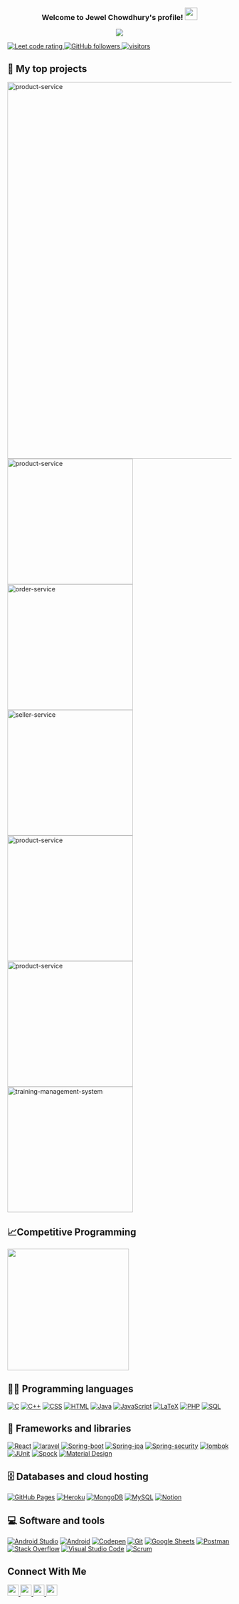 [website]: https://codesnipeet.com
[twitter]: https://twitter.com/PlusTutorial
[instagram]: https://instagram.com/#
[linkedin]: https://www.linkedin.com/in/jewelcsebu/

<h3 align="center">
  Welcome to Jewel Chowdhury's profile!
  <img src="https://media.giphy.com/media/hvRJCLFzcasrR4ia7z/giphy.gif" width="28">
</h3>

<!-- Typing SVG by DenverCoder1 - https://github.com/DenverCoder1/readme-typing-svg -->
<p align="center">
  <a href="https://github.com/DenverCoder1/readme-typing-svg"><img src="https://readme-typing-svg.herokuapp.com/?lines=I+am+a+Java+Backend+Developer;Self-Learner;Quick-Learner;Blogger&center=true&width=380&height=65"></a>
</p>



<p align="left">
  <a href="https://leetcode.com/jewelcse/">
    <img src="https://cp-logo.vercel.app/leetcode/jewelcse" alt="Leet code rating" />
  </a>

  <a href="https://github.com/jewelcse?tab=followers">
    <img alt="GitHub followers" src="https://img.shields.io/github/followers/jewelcse?color=green&logo=github">
  </a>
  <a href="https://github.com/jewelcse/">
    <img src="https://komarev.com/ghpvc/?username=jewelcse" alt="visitors" />
  </a>

</p>

## 📘 My top projects

<!-- Repo info cards - https://github.com/anuraghazra/github-readme-stats -->
<!-- Small repo cards (fork) - https://github.com/DenverCoder1/github-readme-stats -->
<p align="left">

  <a href="https://github.com/jewelcse/e-commerce.git"><img width="846" src="https://github-readme-stats.vercel.app/api/pin/?username=jewelcse&repo=e-commerce&theme=react&bg_color=1F222E&title_color=F85D7F&icon_color=F8D866&hide_border=true&show_icons=false" alt="product-service"></a>
  <a href="https://github.com/jewelcse/product-service.git"><img width="282" src="https://github-readme-stats.vercel.app/api/pin/?username=jewelcse&repo=product-service&theme=react&bg_color=1F222E&title_color=F85D7F&icon_color=F8D866&hide_border=true&show_icons=false" alt="product-service"></a>
  <a href="https://github.com/jewelcse/order-service.git"><img width="282" src="https://github-readme-stats.vercel.app/api/pin/?username=jewelcse&repo=order-service&theme=react&bg_color=1F222E&title_color=F85D7F&icon_color=F8D866&hide_border=true&show_icons=false" alt="order-service"></a>
  <a href="https://github.com/jewelcse/seller-service.git"><img width="282" src="https://github-readme-stats.vercel.app/api/pin/?username=jewelcse&repo=seller-service&theme=react&bg_color=1F222E&title_color=F85D7F&icon_color=F8D866&hide_border=true&show_icons=false" alt="seller-service"></a>
  <a href="https://github.com/jewelcse/payment-service.git"><img width="282" src="https://github-readme-stats.vercel.app/api/pin/?username=jewelcse&repo=payment-service&theme=react&bg_color=1F222E&title_color=F85D7F&icon_color=F8D866&hide_border=true&show_icons=false" alt="product-service"></a>
  <a href="https://github.com/jewelcse/easylearnbd.com.git"><img width="282" src="https://github-readme-stats.vercel.app/api/pin/?username=jewelcse&repo=easylearnbd.com&theme=react&bg_color=1F222E&title_color=F85D7F&icon_color=F8D866&hide_border=true&show_icons=false" alt="product-service"></a>
  <a href="https://github.com/jewelcse/training-management-system.git"><img width="282" src="https://github-readme-stats.vercel.app/api/pin/?username=jewelcse&repo=training-management-system&theme=react&bg_color=1F222E&title_color=F85D7F&icon_color=F8D866&hide_border=true&show_icons=false" alt="training-management-system"></a>
</p>

## &#128200;Competitive Programming

<p float="left">
<img height="273em" src="https://leetcard.jacoblin.cool/jewelcse?theme=light&font=Karma&ext=contest" />
</p>

## 👨‍💻 Programming languages

<p>
    <a href="#"><img alt="C" src="https://img.shields.io/badge/C%20-%232370ED.svg?logo=c&logoColor=white"></a>
    <a href="#"><img alt="C++" src="https://img.shields.io/badge/C++%20-%2300599C.svg?logo=c%2B%2B&logoColor=white"></a>
    <a href="#"><img alt="CSS" src="https://img.shields.io/badge/CSS%20-%231572B6.svg?logo=css3&logoColor=white"></a>
    <a href="#"><img alt="HTML" src="https://img.shields.io/badge/HTML%20-%23E34F26.svg?logo=html5&logoColor=white"></a>
    <a href="#"><img alt="Java" src="https://img.shields.io/badge/Java-%23007396.svg?logo=java&logoColor=white"></a>
    <a href="#"><img alt="JavaScript" src="https://img.shields.io/badge/JavaScript%20-%23F7DF1E.svg?logo=javascript&logoColor=black"></a>
    <a href="#"><img alt="LaTeX" src="https://img.shields.io/badge/LaTeX%20-%23008080.svg?logo=LaTeX&logoColor=white"></a>
    <a href="#"><img alt="PHP" src="https://img.shields.io/badge/PHP-%23777BB4.svg?logo=php&logoColor=white"></a>
    <a href="#"><img alt="SQL" src="https://img.shields.io/badge/SQL%20-%23025E8C.svg?logo=amazon-dynamodb&logoColor=white"></a>
</p>

## 🧰 Frameworks and libraries

<p>
    <a href="#"><img alt="React" src="https://img.shields.io/badge/React%20-%2320232a.svg?logo=react&logoColor=%2361DAFB"></a>
    <a href="#"><img alt="laravel" src="https://img.shields.io/badge/Laravel 8%20-%23111111.svg?logo=laravel&logoColor=white"></a>
    <a href="#"><img alt="Spring-boot" src="https://img.shields.io/badge/Springboot-black.svg?logo=springboot&logoColor=green"></a>
    <a href="#"><img alt="Spring-jpa" src="https://img.shields.io/badge/Spring Jpa-black.svg?logo=spring&logoColor=green"></a>
    <a href="#"><img alt="Spring-security" src="https://img.shields.io/badge/Spring Security-black.svg?logo=spring&logoColor=green"></a>
    <a href="#"><img alt="lombok" src="https://img.shields.io/badge/Lombok-black.svg?logo=spring&logoColor=green"></a>
    <a href="#"><img alt="JUnit" src="https://img.shields.io/badge/JUnit%20-%2325A162.svg?logo=cachet&logoColor=white"></a>
    <a href="#"><img alt="Spock" src="https://img.shields.io/badge/Spock framework-blue.svg?logo=cachet&logoColor=white"></a>
    <a href="#"><img alt="Material Design" src="https://img.shields.io/badge/Material%20Design%20-%230081CB.svg?logo=material-design&logoColor=white"></a>

</p>

## 🗄️ Databases and cloud hosting

<p>
    <a href="#"><img alt="GitHub Pages" src="https://img.shields.io/badge/GitHub%20Pages-%23327FC7.svg?logo=github&logoColor=white"></a>
    <a href="#"><img alt="Heroku" src="https://img.shields.io/badge/Heroku%20-%23430098.svg?logo=heroku&logoColor=white"></a>
    <a href="#"><img alt="MongoDB" src ="https://img.shields.io/badge/MongoDB-%234ea94b.svg?logo=mongodb&logoColor=white"></a>
    <a href="#"><img alt="MySQL" src="https://img.shields.io/badge/MySQL-%2300f.svg?logo=mysql&logoColor=white"></a>
    <a href="#"><img alt="Notion" src="https://img.shields.io/badge/Notion%20-%23010101.svg?logo=notion&logoColor=white"></a>
</p>

## 💻 Software and tools

<p>
    <a href="#"><img alt="Android Studio" src="https://img.shields.io/badge/Android%20Studio-008678.svg?logo=android-studio&logoColor=white"></a>
    <a href="#"><img alt="Android" src="https://img.shields.io/badge/Android-3DDC84?logo=android&logoColor=white"></a>
    <a href="#"><img alt="Codepen" src="https://img.shields.io/badge/Codepen-000000.svg?logo=codepen&logoColor=white"></a>
    <a href="#"><img alt="Git" src="https://img.shields.io/badge/Git%20-%23F05033.svg?logo=git&logoColor=white"></a>
    <a href="#"><img alt="Google Sheets" src="https://img.shields.io/badge/Google%20Sheets%20-%2334A853.svg?logo=google%20sheets&logoColor=white"></a>
    <a href="#"><img alt="Postman" src="https://img.shields.io/badge/Postman-FF6C37?logo=postman&logoColor=white"></a>
    <a href="#"><img alt="Stack Overflow" src="https://img.shields.io/badge/-Stack%20Overflow-FE7A16?logo=stack-overflow&logoColor=white"></a>
    <a href="#"><img alt="Visual Studio Code" src="https://img.shields.io/badge/Visual%20Studio%20Code-0078d7.svg?logo=visual-studio-code&logoColor=white"></a>
    <a href="#"><img alt="Scrum" src="https://img.shields.io/badge/Scrum-green?logo=Scrum&logoColor=white"></a>
</p>

[//]: # (### Recent Activity)

[//]: # ()
[//]: # (<p><b> &#9749; Latest Medium Blogs</b></p>)

[//]: # ()
[//]: # (<a target="_blank" href="https://github-readme-medium-recent-article.vercel.app/medium/@jewelcse/0"><img src="https://github-readme-medium-recent-article.vercel.app/medium/@jewelcse/0" alt="Latest medium article">)

[//]: # ()
[//]: # (<a target="_blank" href="https://github-readme-medium-recent-article.vercel.app/medium/@jewelcse/1"><img src="https://github-readme-medium-recent-article.vercel.app/medium/@jewelcse/1" alt="Latest medium article"> </a>)

## Connect With Me

<p left="center">

<a href="https://www.linkedin.com/in/jewelcsebu/">
  <img src="https://img.shields.io/badge/linkedin-%230077B5.svg?&style=for-the-badge&logo=linkedin&logoColor=white" height=25>
</a> 
<a href="https://www.facebook.com/jewelcsebu">
  <img src="https://img.shields.io/badge/Facebook-1877F2?style=for-the-badge&logo=facebook&logoColor=white" height=25>
</a>
<a href="https://medium.com/@jewelcse045">
  <img src="https://img.shields.io/badge/Medium-12100E?style=for-the-badge&logo=medium&logoColor=white" height=25>
</a>
<a href="mailto:jewelcsebu099@gmail.com">
  <img src="	https://img.shields.io/badge/Gmail-D14836?style=for-the-badge&logo=gmail&logoColor=white" height=25>
</a>
</p>